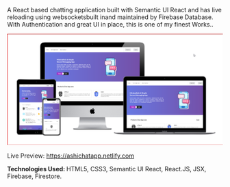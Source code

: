 A React based chatting application built with Semantic UI React and has live reloading using websocketsbuilt inand maintained by Firebase Database. With Authentication and great UI in place, this is one of my finest Works..


<img src="https://github.com/ashishtwr314/React-chat-app/blob/master/Chat%20App.png" alt="Banner">


Live Preview: https://ashichatapp.netlify.com

<b>Technologies Used: </b>  HTML5, CSS3, Semantic UI React, React.JS, JSX, Firebase, Firestore.
